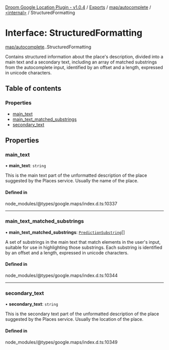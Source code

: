 [Droom Google Location Plugin - v1.0.4](../README.md) / [Exports](../modules.md) / [map/autocomplete](../modules/map_autocomplete.md) / [<internal\>](../modules/map_autocomplete._internal_.md) / StructuredFormatting

# Interface: StructuredFormatting

[map/autocomplete](../modules/map_autocomplete.md).[<internal>](../modules/map_autocomplete._internal_.md).StructuredFormatting

Contains structured information about the place&#39;s description, divided
into a main text and a secondary text, including an array of matched
substrings from the autocomplete input, identified by an offset and a
length, expressed in unicode characters.

## Table of contents

### Properties

- [main\_text](map_autocomplete._internal_.StructuredFormatting.md#main_text)
- [main\_text\_matched\_substrings](map_autocomplete._internal_.StructuredFormatting.md#main_text_matched_substrings)
- [secondary\_text](map_autocomplete._internal_.StructuredFormatting.md#secondary_text)

## Properties

### main\_text

• **main\_text**: `string`

This is the main text part of the unformatted description of the place
suggested by the Places service. Usually the name of the place.

#### Defined in

node_modules/@types/google.maps/index.d.ts:10337

___

### main\_text\_matched\_substrings

• **main\_text\_matched\_substrings**: [`PredictionSubstring`](map_autocomplete._internal_.PredictionSubstring.md)[]

A set of substrings in the main text that match elements in the
user&#39;s input, suitable for use in highlighting those substrings. Each
substring is identified by an offset and a length, expressed in unicode
characters.

#### Defined in

node_modules/@types/google.maps/index.d.ts:10344

___

### secondary\_text

• **secondary\_text**: `string`

This is the secondary text part of the unformatted description of the
place suggested by the Places service. Usually the location of the place.

#### Defined in

node_modules/@types/google.maps/index.d.ts:10349
